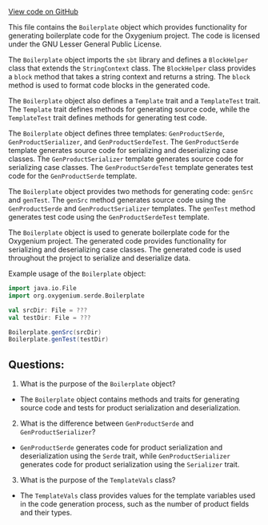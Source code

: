 [View code on GitHub](https://github.com/oxygenium/oxygenium/project/Boilerplate.scala)

This file contains the `Boilerplate` object which provides functionality for generating boilerplate code for the Oxygenium project. The code is licensed under the GNU Lesser General Public License. 

The `Boilerplate` object imports the `sbt` library and defines a `BlockHelper` class that extends the `StringContext` class. The `BlockHelper` class provides a `block` method that takes a string context and returns a string. The `block` method is used to format code blocks in the generated code. 

The `Boilerplate` object also defines a `Template` trait and a `TemplateTest` trait. The `Template` trait defines methods for generating source code, while the `TemplateTest` trait defines methods for generating test code. 

The `Boilerplate` object defines three templates: `GenProductSerde`, `GenProductSerializer`, and `GenProductSerdeTest`. The `GenProductSerde` template generates source code for serializing and deserializing case classes. The `GenProductSerializer` template generates source code for serializing case classes. The `GenProductSerdeTest` template generates test code for the `GenProductSerde` template. 

The `Boilerplate` object provides two methods for generating code: `genSrc` and `genTest`. The `genSrc` method generates source code using the `GenProductSerde` and `GenProductSerializer` templates. The `genTest` method generates test code using the `GenProductSerdeTest` template. 

The `Boilerplate` object is used to generate boilerplate code for the Oxygenium project. The generated code provides functionality for serializing and deserializing case classes. The generated code is used throughout the project to serialize and deserialize data. 

Example usage of the `Boilerplate` object:

```scala
import java.io.File
import org.oxygenium.serde.Boilerplate

val srcDir: File = ???
val testDir: File = ???

Boilerplate.genSrc(srcDir)
Boilerplate.genTest(testDir)
```
## Questions: 
 1. What is the purpose of the `Boilerplate` object?
- The `Boilerplate` object contains methods and traits for generating source code and tests for product serialization and deserialization.

2. What is the difference between `GenProductSerde` and `GenProductSerializer`?
- `GenProductSerde` generates code for product serialization and deserialization using the `Serde` trait, while `GenProductSerializer` generates code for product serialization using the `Serializer` trait.

3. What is the purpose of the `TemplateVals` class?
- The `TemplateVals` class provides values for the template variables used in the code generation process, such as the number of product fields and their types.